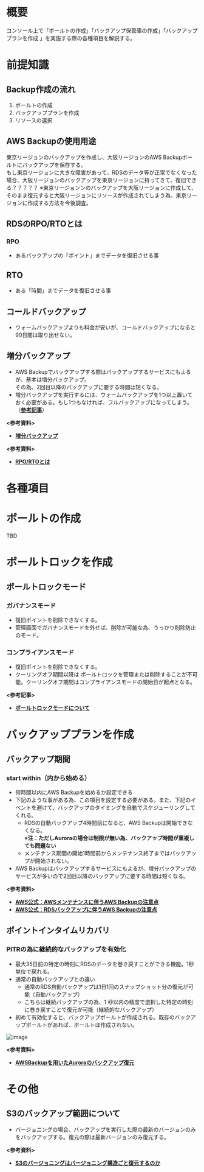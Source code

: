 # 概要
コンソール上で「ボールトの作成」「バックアップ保管庫の作成」「バックアッププランを作成 」を実施する際の各種項目を解説する。  

# 前提知識
## Backup作成の流れ
1. ボールトの作成
2. バックアッププランを作成
3. リソースの選択

## AWS Backupの使用用途
東京リージョンのバックアップを作成し、大阪リージョンのAWS Backupボールトにバックアップを保存する。  
もし東京リージョンに大きな障害があって、RDSのデータ等が正常でなくなった場合、大阪リージョンのバックアップを東京リージョンに持ってきて、復旧できる？？？？？
※東京リージョンンのバックアップを大阪リージョンに作成して、そのまま復元すると大阪リージョンにリソースが作成されてしまう為、東京リージョンに作成する方法を今後調査。

## RDSのRPO/RTOとは
### RPO
- あるバックアップの「ポイント」までデータを復旧させる事

## RTO
- ある「時間」までデータを復旧させる事

## コールドバックアップ
- ウォームバックアップよりも料金が安いが、コールドバックアップになると90日間は取り出せない。

## 増分バックアップ
- AWS Backupでバックアップする際はバックアップするサービスにもよるが、基本は増分バックアップ。  
その為、2回目以降のバックアップに要する時間は短くなる。
- 増分バックアップを実行するには、ウォームバックアップを1つ以上置いておく必要がある。もし1つもなければ、フルバックアップになってしまう。（[**参考記事**](https://docs.aws.amazon.com/ja_jp/aws-backup/latest/devguide/creating-a-backup-plan.html)）

**<参考資料>**  
- [**増分バックアップ**](https://docs.aws.amazon.com/ja_jp/aws-backup/latest/devguide/whatisbackup.html)

**<参考資料>**  
- [**RPO/RTOとは**](https://sayjoyblog.com/rpo-rto/)

# 各種項目
# ボールトの作成
TBD

# ボールトロックを作成
## ボールトロックモード
### ガバナンスモード
- 復旧ポイントを削除できなくする。
- 管理画面でガバナンスモードを外せば、削除が可能な為、うっかり削除防止のモード。

### コンプライアンスモード
- 復旧ポイントを削除できなくする。
- クーリングオフ期間以降は ボールトロックを管理または削除することが不可能。クーリングオフ期間はコンプライアンスモードの開始日が起点となる。

**<参考記事>**  
- [**ボールトロックモードについて**](https://blog.serverworks.co.jp/2022/12/29/104659z)


# バックアッププランを作成
## バックアップ期間
### start within（内から始める）
- 何時間以内にAWS Backupを始めるか設定できる
- 下記のような事がある為、この項目を設定する必要がある。また、下記のイベントを避けて、バックアップのタイミングを自動でスケジューリングしてくれる。
  - RDSの自動バックアップ4時間前になると、AWS Backupは開始できなくなる。  
※**注：ただしAuroraの場合は制限が無い為、バックアップ時間が重複しても問題ない**
  - メンテナンス期間の開始1時間前からメンテナンス終了まではバックアップが開始されない。
- AWS Backupはバックアップするサービスにもよるが、増分バックアップのサービスが多いので2回目以降のバックアップに要する時間は短くなる。

**<参考資料>**  
- [**AWS公式：AWSメンテナンスに伴うAWS Backupの注意点**](https://docs.aws.amazon.com/aws-backup/latest/devguide/creating-a-backup-plan.html?icmpid=docs_console_unmapped)
- [**AWS公式：RDSバックアップに伴うAWS Backupの注意点**](https://repost.aws/questions/QUv-o_oIQoTnSRRQtcb22nGQ/aws-backup-policy-and-retention)

## ポイントインタイムリカバリ 
### PITRの為に継続的なバックアップを有効化
- 最大35日前の特定の時刻にRDSのデータを巻き戻すことができる機能。1秒単位で戻れる。
- 通常の自動バックアップとの違い
  - 通常のRDS自動バックアップは1日1回のスナップショット分の復元が可能（自動バックアップ）
  - こちらは継続バックアップの為、1 秒以内の精度で選択した特定の時刻に巻き戻すことで復元が可能（継続的なバックアップ）
- 初めて有効化すると、バックアップボールトが作成される。既存のバックアップボールトがあれば、ボールトは作成されない。

![image](https://github.com/adgjmptwgw/aws-practice/assets/66456130/636f1844-f512-4e73-b561-085bb585fcb4)



**<参考資料>**  
- [**AWSBackupを用いたAuroraのバックアップ復元**](https://dev.classmethod.jp/articles/update-aws-backup-aurora-point-in-time-restore/)

# その他
## S3のバックアップ範囲について
- バージョニングの場合、バックアップを実行した際の最新のバージョンのみをバックアップする。復元の際は最新バージョンのみ復元する。

**<参考資料>**  
- [**S3のバージョニングはバージョニング構造ごと復元するのか**](https://www.cloudbuilders.jp/articles/984/)

